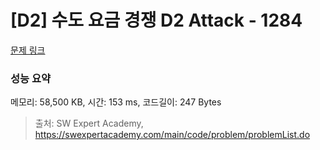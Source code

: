# [D2] 수도 요금 경쟁 D2 Attack - 1284 

[문제 링크](https://swexpertacademy.com/main/code/problem/problemDetail.do?contestProbId=AV189xUaI8UCFAZN) 

### 성능 요약

메모리: 58,500 KB, 시간: 153 ms, 코드길이: 247 Bytes



> 출처: SW Expert Academy, https://swexpertacademy.com/main/code/problem/problemList.do